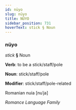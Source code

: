 ```yaml
---
id: nüyo
slug: nüyo
title: NÜYO
sidebar_position: 731
hoverText: stick § Noun
---
```


### nüyo

*stick* **§** Noun

**Verb**: to be a stick/staff/pole

**Noun**: stick/staff/pole

**Modifier**: stick/staff/pole-related

Romanian nuia [nuˈja]

*Romance Language Family*